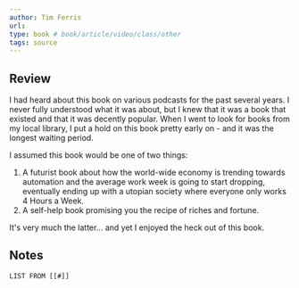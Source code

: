 ```yaml
---
author: Tim Ferris
url: 
type: book # book/article/video/class/other
tags: source
---
```

## Review
I had heard about this book on various podcasts for the past several years. I never fully understood what it was about, but I knew that it was a book that existed and that it was decently popular. When I went to look for books from my local library, I put a hold on this book pretty early on - and it was the longest waiting period.

I assumed this book would be one of two things:

1. A futurist book about how the world-wide economy is trending towards automation and the average work week is going to start dropping, eventually ending up with a utopian society where everyone only works 4 Hours a Week.
2. A self-help book promising you the recipe of riches and fortune.

It's very much the latter... and yet I enjoyed the heck out of this book.

## Notes
```dataview
LIST FROM [[#]]
```